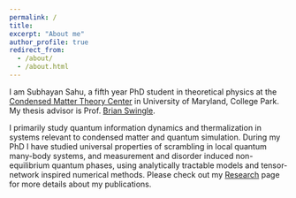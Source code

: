 ```yaml
---
permalink: /
title: 
excerpt: "About me"
author_profile: true
redirect_from: 
  - /about/
  - /about.html
---
```


I am Subhayan Sahu, a fifth year PhD student in theoretical physics at the [Condensed Matter Theory Center](https://www.physics.umd.edu/cmtc/) in University of Maryland, College Park. My thesis advisor is Prof. [Brian Swingle](https://umdphysics.umd.edu/people/faculty/adjunct-faculty/item/876-bswingle.html).

I primarily study quantum information dynamics and thermalization in systems relevant to condensed matter and quantum simulation. During my PhD I have studied universal properties of scrambling in local quantum many-body systems, and measurement and disorder induced non-equilibrium quantum phases, using analytically tractable models and tensor-network inspired numerical methods. Please check out my [Research](https://subhayansahu.github.io/research/) page for more details about my publications.
